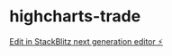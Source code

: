 # highcharts-trade

[Edit in StackBlitz next generation editor ⚡️](https://stackblitz.com/~/github.com/llitalk/highcharts-trade)